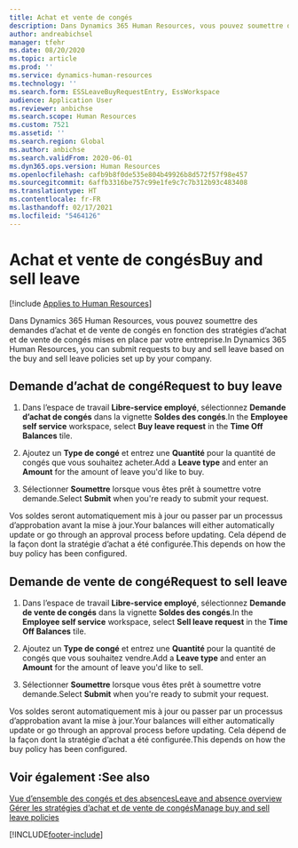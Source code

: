 ```yaml
---
title: Achat et vente de congés
description: Dans Dynamics 365 Human Resources, vous pouvez soumettre des demandes d’achat et de vente de congés en fonction des stratégies d’achat et de vente de congés mises en place par votre entreprise.
author: andreabichsel
manager: tfehr
ms.date: 08/20/2020
ms.topic: article
ms.prod: ''
ms.service: dynamics-human-resources
ms.technology: ''
ms.search.form: ESSLeaveBuyRequestEntry, EssWorkspace
audience: Application User
ms.reviewer: anbichse
ms.search.scope: Human Resources
ms.custom: 7521
ms.assetid: ''
ms.search.region: Global
ms.author: anbichse
ms.search.validFrom: 2020-06-01
ms.dyn365.ops.version: Human Resources
ms.openlocfilehash: cafb9b8f0de535e804b49926b8d572f57f98e457
ms.sourcegitcommit: 6affb3316be757c99e1fe9c7c7b312b93c483408
ms.translationtype: HT
ms.contentlocale: fr-FR
ms.lasthandoff: 02/17/2021
ms.locfileid: "5464126"
---
```

# <a name="buy-and-sell-leave"></a><span data-ttu-id="b069a-103">Achat et vente de congés</span><span class="sxs-lookup"><span data-stu-id="b069a-103">Buy and sell leave</span></span>

[!include [Applies to Human Resources](../includes/applies-to-hr.md)]

<span data-ttu-id="b069a-104">Dans Dynamics 365 Human Resources, vous pouvez soumettre des demandes d’achat et de vente de congés en fonction des stratégies d’achat et de vente de congés mises en place par votre entreprise.</span><span class="sxs-lookup"><span data-stu-id="b069a-104">In Dynamics 365 Human Resources, you can submit requests to buy and sell leave based on the buy and sell leave policies set up by your company.</span></span>  

## <a name="request-to-buy-leave"></a><span data-ttu-id="b069a-105">Demande d’achat de congé</span><span class="sxs-lookup"><span data-stu-id="b069a-105">Request to buy leave</span></span>

1. <span data-ttu-id="b069a-106">Dans l’espace de travail **Libre-service employé**, sélectionnez **Demande d’achat de congés** dans la vignette **Soldes des congés**.</span><span class="sxs-lookup"><span data-stu-id="b069a-106">In the **Employee self service** workspace, select **Buy leave request** in the **Time Off Balances** tile.</span></span> 

2. <span data-ttu-id="b069a-107">Ajoutez un **Type de congé** et entrez une **Quantité** pour la quantité de congés que vous souhaitez acheter.</span><span class="sxs-lookup"><span data-stu-id="b069a-107">Add a **Leave type** and enter an **Amount** for the amount of leave you'd like to buy.</span></span> 

3. <span data-ttu-id="b069a-108">Sélectionner **Soumettre** lorsque vous êtes prêt à soumettre votre demande.</span><span class="sxs-lookup"><span data-stu-id="b069a-108">Select **Submit** when you're ready to submit your request.</span></span> 

<span data-ttu-id="b069a-109">Vos soldes seront automatiquement mis à jour ou passer par un processus d’approbation avant la mise à jour.</span><span class="sxs-lookup"><span data-stu-id="b069a-109">Your balances will either automatically update or go through an approval process before updating.</span></span> <span data-ttu-id="b069a-110">Cela dépend de la façon dont la stratégie d’achat a été configurée.</span><span class="sxs-lookup"><span data-stu-id="b069a-110">This depends on how the buy policy has been configured.</span></span>

## <a name="request-to-sell-leave"></a><span data-ttu-id="b069a-111">Demande de vente de congé</span><span class="sxs-lookup"><span data-stu-id="b069a-111">Request to sell leave</span></span>

1. <span data-ttu-id="b069a-112">Dans l’espace de travail **Libre-service employé**, sélectionnez **Demande de vente de congés** dans la vignette **Soldes des congés**.</span><span class="sxs-lookup"><span data-stu-id="b069a-112">In the **Employee self service** workspace, select **Sell leave request** in the **Time Off Balances** tile.</span></span> 

2. <span data-ttu-id="b069a-113">Ajoutez un **Type de congé** et entrez une **Quantité** pour la quantité de congés que vous souhaitez vendre.</span><span class="sxs-lookup"><span data-stu-id="b069a-113">Add a **Leave type** and enter an **Amount** for the amount of leave you'd like to sell.</span></span> 

3. <span data-ttu-id="b069a-114">Sélectionner **Soumettre** lorsque vous êtes prêt à soumettre votre demande.</span><span class="sxs-lookup"><span data-stu-id="b069a-114">Select **Submit** when you're ready to submit your request.</span></span>

<span data-ttu-id="b069a-115">Vos soldes seront automatiquement mis à jour ou passer par un processus d’approbation avant la mise à jour.</span><span class="sxs-lookup"><span data-stu-id="b069a-115">Your balances will either automatically update or go through an approval process before updating.</span></span> <span data-ttu-id="b069a-116">Cela dépend de la façon dont la stratégie d’achat a été configurée.</span><span class="sxs-lookup"><span data-stu-id="b069a-116">This depends on how the buy policy has been configured.</span></span>

## <a name="see-also"></a><span data-ttu-id="b069a-117">Voir également :</span><span class="sxs-lookup"><span data-stu-id="b069a-117">See also</span></span>

[<span data-ttu-id="b069a-118">Vue d’ensemble des congés et des absences</span><span class="sxs-lookup"><span data-stu-id="b069a-118">Leave and absence overview</span></span>](hr-leave-and-absence-overview.md)</br>
[<span data-ttu-id="b069a-119">Gérer les stratégies d’achat et de vente de congés</span><span class="sxs-lookup"><span data-stu-id="b069a-119">Manage buy and sell leave policies</span></span>](hr-leave-and-absence-manage-buy-and-sell-leave-policies.md)


[!INCLUDE[footer-include](../includes/footer-banner.md)]